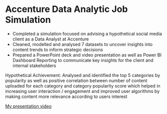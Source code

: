 # Accenture Data Analytic Job Simulation

* Completed a simulation focused on advising a hypothetical social media client as a Data Analyst at Accenture
* Cleaned, modelled and analysed 7 datasets to uncover insights into content trends to inform strategic decisions
* Prepared a PowerPoint deck and video presentation as well as Power BI Dashboard Reporting to communicate key insights for the client and internal stakeholders

Hypothetical Achievement: Analysed and identified the top 5 categories by popularity as well as positive correlation between number of content uploaded for each category and category popularity score which  helped in increasing user interaction / engagement and improved user algorithms by making content more relevance according to users interest

[My presentation video](https://www.youtube.com/watch?v=sLE0P1Q0ATo)
